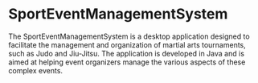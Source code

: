 # SportEventManagementSystem
The SportEventManagementSystem is a desktop application designed to facilitate the management and organization of martial arts tournaments, such as Judo and Jiu-Jitsu. The application is developed in Java and is aimed at helping event organizers manage the various aspects of these complex events.
